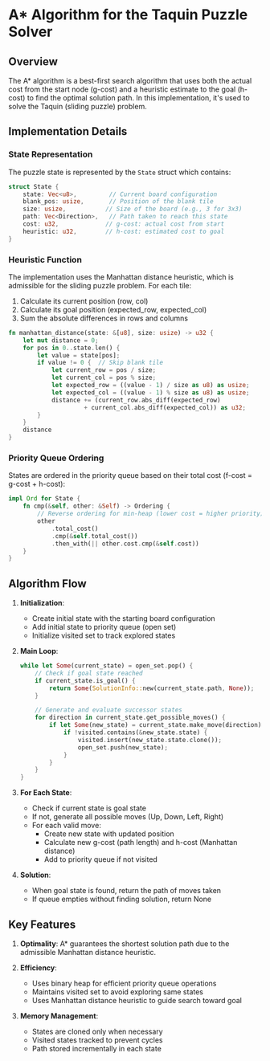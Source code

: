 # A* Algorithm for the Taquin Puzzle Solver

## Overview

The A* algorithm is a best-first search algorithm that uses both the actual cost
from the start node (g-cost) and a heuristic estimate to the goal (h-cost) to
find the optimal solution path. In this implementation, it's used to solve the
Taquin (sliding puzzle) problem.

## Implementation Details

### State Representation

The puzzle state is represented by the `State` struct which contains:

```rust
struct State {
    state: Vec<u8>,         // Current board configuration
    blank_pos: usize,       // Position of the blank tile
    size: usize,           // Size of the board (e.g., 3 for 3x3)
    path: Vec<Direction>,   // Path taken to reach this state
    cost: u32,             // g-cost: actual cost from start
    heuristic: u32,        // h-cost: estimated cost to goal
}
```

### Heuristic Function

The implementation uses the Manhattan distance heuristic, which is admissible
for the sliding puzzle problem. For each tile:

1. Calculate its current position (row, col)
2. Calculate its goal position (expected_row, expected_col)
3. Sum the absolute differences in rows and columns

```rust
fn manhattan_distance(state: &[u8], size: usize) -> u32 {
    let mut distance = 0;
    for pos in 0..state.len() {
        let value = state[pos];
        if value != 0 {  // Skip blank tile
            let current_row = pos / size;
            let current_col = pos % size;
            let expected_row = ((value - 1) / size as u8) as usize;
            let expected_col = ((value - 1) % size as u8) as usize;
            distance += (current_row.abs_diff(expected_row) 
                     + current_col.abs_diff(expected_col)) as u32;
        }
    }
    distance
}
```

### Priority Queue Ordering

States are ordered in the priority queue based on their total cost (f-cost =
g-cost + h-cost):

```rust
impl Ord for State {
    fn cmp(&self, other: &Self) -> Ordering {
        // Reverse ordering for min-heap (lower cost = higher priority)
        other
            .total_cost()
            .cmp(&self.total_cost())
            .then_with(|| other.cost.cmp(&self.cost))
    }
}
```

## Algorithm Flow

1. **Initialization**:
   - Create initial state with the starting board configuration
   - Add initial state to priority queue (open set)
   - Initialize visited set to track explored states

2. **Main Loop**:
   ```rust
   while let Some(current_state) = open_set.pop() {
       // Check if goal state reached
       if current_state.is_goal() {
           return Some(SolutionInfo::new(current_state.path, None));
       }

       // Generate and evaluate successor states
       for direction in current_state.get_possible_moves() {
           if let Some(new_state) = current_state.make_move(direction) {
               if !visited.contains(&new_state.state) {
                   visited.insert(new_state.state.clone());
                   open_set.push(new_state);
               }
           }
       }
   }
   ```

3. **For Each State**:
   - Check if current state is goal state
   - If not, generate all possible moves (Up, Down, Left, Right)
   - For each valid move:
     - Create new state with updated position
     - Calculate new g-cost (path length) and h-cost (Manhattan distance)
     - Add to priority queue if not visited

4. **Solution**:
   - When goal state is found, return the path of moves taken
   - If queue empties without finding solution, return None

## Key Features

1. **Optimality**: A* guarantees the shortest solution path due to the
   admissible Manhattan distance heuristic.

2. **Efficiency**:
   - Uses binary heap for efficient priority queue operations
   - Maintains visited set to avoid exploring same states
   - Uses Manhattan distance heuristic to guide search toward goal

3. **Memory Management**:
   - States are cloned only when necessary
   - Visited states tracked to prevent cycles
   - Path stored incrementally in each state
